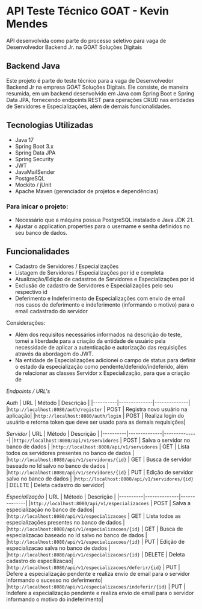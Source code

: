 # API Teste Técnico GOAT - Kevin Mendes
API desenvolvida como parte do processo seletivo para vaga de Desenvolvedor Backend Jr. na GOAT Soluções Digitais

## Backend Java
Este projeto é parte do teste técnico para a vaga de Desenvolvedor Backend Jr na empresa GOAT Soluções Digitais. Ele consiste, de maneira resumida, em um backend desenvolvido em Java com Spring Boot e Spring Data JPA, fornecendo endpoints REST para operações CRUD nas entidades de Servidores e Especializações, além de demais funcionalidades.

## Tecnologias Utilizadas

- Java 17
- Spring Boot 3.x
- Spring Data JPA
- Spring Security
- JWT
- JavaMailSender
- PostgreSQL
- Mockito / jUnit
- Apache Maven (gerenciador de projetos e dependências)

### Para inicar o projeto:
- Necessário que a máquina possua PostgreSQL instalado e Java JDK 21.
- Ajustar o application.properties para o username e senha definidos no seu banco de dados.

## Funcionalidades
- Cadastro de Servidores / Especializações
- Listagem de Servidores / Especializações por id e completa
- Atualização/Edição de cadastros de Servidores e Especializações por id
- Exclusão de cadastro de Servidores e Especializações pelo seu respectivo id
- Deferimento e Indeferimento de Especializações com envio de email nos casos de deferimento e indeferimento (informando o motivo) para o email cadastrado do servidor

Considerações:
- Além dos requisitos necessários informados na descrição do teste, tomei a liberdade para a criação da entidade de usuário pela necessidade de aplicar a autenticação e autorização das requisições através da abordagem do JWT.
- Na entidade de Especializações adicionei o campo de status para definir o estado da especialização como pendente/deferido/indeferido, além de relacionar as classes Servidor x Especialização, para que a criação de  

*Endpoints / URL's*

*Auth*
|  URL |  Método | Descrição |
|----------|--------------|--------------|
|`http://localhost:8080/auth/register`                                 | POST | Registra novo usuário na aplicação|
|`http://localhost:8080/auth/login`                                 | POST | Realiza login do usuário e retorna token que deve ser usado para as demais requisições|

*Servidor*
|  URL |  Método | Descrição |
|----------|--------------|--------------|
|`http://localhost:8080/api/v1/servidores`                                 | POST | Salva o servidor no banco de dados |
|`http://localhost:8080/api/v1/servidores`                                 | GET | Lista todos os servidores presentes no banco de dados |
|`http://localhost:8080/api/v1/servidores/{id}`                             | GET | Busca de servidor baseado no Id salvo no banco de dados |
|`http://localhost:8080/api/v1/servidores/{id}`                             | PUT | Edição de servidor salvo no banco de dados |
|`http://localhost:8080/api/v1/servidores/{id}`                               | DELETE | Deleta cadastro do servidor|

*Especialização*
|  URL |  Método | Descrição |
|----------|--------------|--------------|
|`http://localhost:8080/api/v1/especializacoes`                                 | POST | Salva a especialização no banco de dados|
|`http://localhost:8080/api/v1/especializacoes`                                 | GET | Lista todos as especializações presentes no banco de dados |
|`http://localhost:8080/api/v1/especializacoes/{id}`                             | GET | Busca de especializacao baseado no Id salvo no banco de dados |
|`http://localhost:8080/api/v1/especializacoes/{id}`                             | PUT | Edição de especializacao salva no banco de dados |
|`http://localhost:8080/api/v1/especializacoes/{id}`                               | DELETE | Deleta cadastro do especilizacao|
|`http://localhost:8080/api/v1/especializacoes/deferir/{id}`                               | PUT | Defere a especialização pendente e realiza envio de email para o servidor informando o sucesso no deferimento|
|`http://localhost:8080/api/v1/especializacoes/indeferir/{id}`                               | PUT | Indefere a especialização pendente e realiza envio de email para o servidor informando o motivo do indeferimento|
